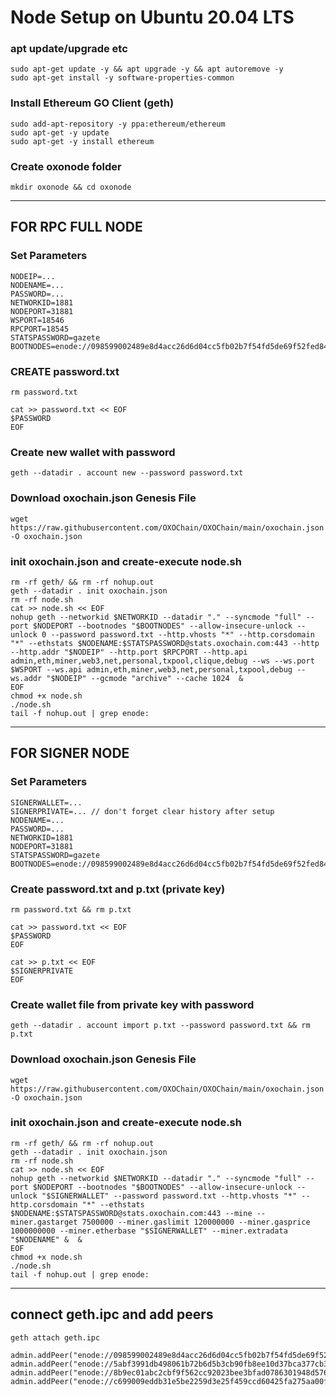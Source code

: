 # Node Setup on Ubuntu 20.04 LTS

### apt update/upgrade etc

```shell
sudo apt-get update -y && apt upgrade -y && apt autoremove -y
sudo apt-get install -y software-properties-common
```

### Install Ethereum GO Client (geth)

```shell
sudo add-apt-repository -y ppa:ethereum/ethereum
sudo apt-get -y update
sudo apt-get -y install ethereum
```

### Create oxonode folder

```shell
mkdir oxonode && cd oxonode
```
----
## FOR RPC FULL NODE

### Set Parameters

```shell
NODEIP=...
NODENAME=...
PASSWORD=...
NETWORKID=1881
NODEPORT=31881
WSPORT=18546
RPCPORT=18545
STATSPASSWORD=gazete
BOOTNODES=enode://098599002489e8d4acc26d6d04cc5fb02b7f54fd5de69f52fed8473df66139b66d8395938f46c6c913bb4bc26f39029144d4ea992e3ba8927272be2f663142f8@31.210.159.190:31881,enode://5abf3991db498061b72b6d5b3cb90fb8ee10d37bca377cb3b3f11b4f481d90afc3f3ceb7ee1ef43cfacdb6f450f2ef37a8ad08b10b4f9d04fd25a3f24d9a2de7@31.210.159.189:11881,enode://8b9ec01abc2cbf9f562cc92023bee3bfad0786301948d576372d9ae7c66a567fcc530c90e0221da5898f049cf3f176ec474887eb04276a10aebb532f49d6e551@31.210.159.190:11881,enode://c699009eddb31e5be2259d3e25f459ccd60425fa275aa00f908f0ca7230574953a5333ca1d46a198cfcab20d80d00b5087ec50a6a9e18eab2d2b77a5867bf7c7@95.216.106.234:11881
```

### CREATE password.txt 

```shell
rm password.txt

cat >> password.txt << EOF
$PASSWORD
EOF
```

### Create new wallet with password

```shell
geth --datadir . account new --password password.txt
```

### Download oxochain.json Genesis File

```shell
wget https://raw.githubusercontent.com/OXOChain/OXOChain/main/oxochain.json -O oxochain.json
```

### init oxochain.json and create-execute node.sh

```shell
rm -rf geth/ && rm -rf nohup.out
geth --datadir . init oxochain.json
rm -rf node.sh
cat >> node.sh << EOF
nohup geth --networkid $NETWORKID --datadir "." --syncmode "full" --port $NODEPORT --bootnodes "$BOOTNODES" --allow-insecure-unlock --unlock 0 --password password.txt --http.vhosts "*" --http.corsdomain "*" --ethstats $NODENAME:$STATSPASSWORD@stats.oxochain.com:443 --http --http.addr "$NODEIP" --http.port $RPCPORT --http.api admin,eth,miner,web3,net,personal,txpool,clique,debug --ws --ws.port $WSPORT --ws.api admin,eth,miner,web3,net,personal,txpool,debug --ws.addr "$NODEIP" --gcmode "archive" --cache 1024  &
EOF
chmod +x node.sh
./node.sh
tail -f nohup.out | grep enode: 
```
----

## FOR SIGNER NODE 

### Set Parameters
```shell
SIGNERWALLET=...
SIGNERPRIVATE=... // don't forget clear history after setup
NODENAME=...
PASSWORD=...
NETWORKID=1881
NODEPORT=31881
STATSPASSWORD=gazete
BOOTNODES=enode://098599002489e8d4acc26d6d04cc5fb02b7f54fd5de69f52fed8473df66139b66d8395938f46c6c913bb4bc26f39029144d4ea992e3ba8927272be2f663142f8@31.210.159.190:31881,enode://5abf3991db498061b72b6d5b3cb90fb8ee10d37bca377cb3b3f11b4f481d90afc3f3ceb7ee1ef43cfacdb6f450f2ef37a8ad08b10b4f9d04fd25a3f24d9a2de7@31.210.159.189:11881,enode://8b9ec01abc2cbf9f562cc92023bee3bfad0786301948d576372d9ae7c66a567fcc530c90e0221da5898f049cf3f176ec474887eb04276a10aebb532f49d6e551@31.210.159.190:11881,enode://c699009eddb31e5be2259d3e25f459ccd60425fa275aa00f908f0ca7230574953a5333ca1d46a198cfcab20d80d00b5087ec50a6a9e18eab2d2b77a5867bf7c7@95.216.106.234:11881
```

### Create password.txt and p.txt (private key)
```shell
rm password.txt && rm p.txt

cat >> password.txt << EOF
$PASSWORD
EOF

cat >> p.txt << EOF
$SIGNERPRIVATE
EOF
```

### Create wallet file from private key with password
```shell
geth --datadir . account import p.txt --password password.txt && rm p.txt
```

### Download oxochain.json Genesis File
```shell
wget https://raw.githubusercontent.com/OXOChain/OXOChain/main/oxochain.json -O oxochain.json
```

### init oxochain.json and create-execute node.sh
```shell
rm -rf geth/ && rm -rf nohup.out
geth --datadir . init oxochain.json
rm -rf node.sh
cat >> node.sh << EOF
nohup geth --networkid $NETWORKID --datadir "." --syncmode "full" --port $NODEPORT --bootnodes "$BOOTNODES" --allow-insecure-unlock --unlock "$SIGNERWALLET" --password password.txt --http.vhosts "*" --http.corsdomain "*" --ethstats $NODENAME:$STATSPASSWORD@stats.oxochain.com:443 --mine --miner.gastarget 7500000 --miner.gaslimit 120000000 --miner.gasprice 1000000000 --miner.etherbase "$SIGNERWALLET" --miner.extradata "$NODENAME" &  &
EOF
chmod +x node.sh
./node.sh
tail -f nohup.out | grep enode:
```

----

## connect geth.ipc and add peers

```shell
geth attach geth.ipc

admin.addPeer("enode://098599002489e8d4acc26d6d04cc5fb02b7f54fd5de69f52fed8473df66139b66d8395938f46c6c913bb4bc26f39029144d4ea992e3ba8927272be2f663142f8@31.210.159.190:31881")
admin.addPeer("enode://5abf3991db498061b72b6d5b3cb90fb8ee10d37bca377cb3b3f11b4f481d90afc3f3ceb7ee1ef43cfacdb6f450f2ef37a8ad08b10b4f9d04fd25a3f24d9a2de7@31.210.159.189:11881")
admin.addPeer("enode://8b9ec01abc2cbf9f562cc92023bee3bfad0786301948d576372d9ae7c66a567fcc530c90e0221da5898f049cf3f176ec474887eb04276a10aebb532f49d6e551@31.210.159.190:11881")
admin.addPeer("enode://c699009eddb31e5be2259d3e25f459ccd60425fa275aa00f908f0ca7230574953a5333ca1d46a198cfcab20d80d00b5087ec50a6a9e18eab2d2b77a5867bf7c7@95.216.106.234:11881")
```
